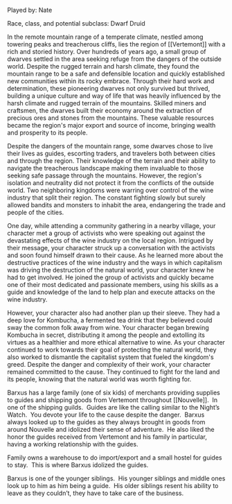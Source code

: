 
Played by: Nate

Race, class, and potential subclass: Dwarf Druid

In the remote mountain range of a temperate climate, nestled among towering peaks and treacherous cliffs, lies the region of [[Vertemont]] with a rich and storied history. Over hundreds of years ago, a small group of dwarves settled in the area seeking refuge from the dangers of the outside world. Despite the rugged terrain and harsh climate, they found the mountain range to be a safe and defensible location and quickly established new communities within its rocky embrace. Through their hard work and determination, these pioneering dwarves not only survived but thrived, building a unique culture and way of life that was heavily influenced by the harsh climate and rugged terrain of the mountains. Skilled miners and craftsmen, the dwarves built their economy around the extraction of precious ores and stones from the mountains. These valuable resources became the region's major export and source of income, bringing wealth and prosperity to its people.

Despite the dangers of the mountain range, some dwarves chose to live their lives as guides, escorting traders, and travelers both between cities and through the region. Their knowledge of the terrain and their ability to navigate the treacherous landscape making them invaluable to those seeking safe passage through the mountains. However, the region's isolation and neutrality did not protect it from the conflicts of the outside world. Two neighboring kingdoms were warring over control of the wine industry that split their region. The constant fighting slowly but surely allowed bandits and monsters to inhabit the area, endangering the trade and people of the cities.

One day, while attending a community gathering in a nearby village, your character met a group of activists who were speaking out against the devastating effects of the wine industry on the local region. Intrigued by their message, your character struck up a conversation with the activists and soon found himself drawn to their cause. As he learned more about the destructive practices of the wine industry and the ways in which capitalism was driving the destruction of the natural world, your character knew he had to get involved. He joined the group of activists and quickly became one of their most dedicated and passionate members, using his skills as a guide and knowledge of the land to help plan and execute attacks on the wine industry.

However, your character also had another plan up their sleeve. They had a deep love for Kombucha, a fermented tea drink that they believed could sway the common folk away from wine. Your character began brewing Kombucha in secret, distributing it among the people and extolling its virtues as a healthier and more ethical alternative to wine. As your character continued to work towards their goal of protecting the natural world, they also worked to dismantle the capitalist system that fueled the kingdom's greed. Despite the danger and complexity of their work, your character remained committed to the cause. They continued to fight for the land and its people, knowing that the natural world was worth fighting for.

Barxus has a large family (one of six kids) of merchants providing supplies to guides and shipping goods from Vertemont throughout [[Nouvelle]].  In one of the shipping guilds.  Guides are like the calling similar to the Night’s Watch.  You devote your life to the cause despite the danger.  Barxus always looked up to the guides as they always brought in goods from around Nouvelle and idolized their sense of adventure.  He also liked the honor the guides received from Vertemont and his family in particular, having a working relationship with the guides. 

Family owns a warehouse to do import/export and a small hostel for guides to stay.  This is where Barxus idolized the guides.

Barxus is one of the younger siblings.  His younger siblings and middle ones look up to him as him being a guide.  His older siblings resent his ability to leave as they couldn’t, they have to take care of the business.